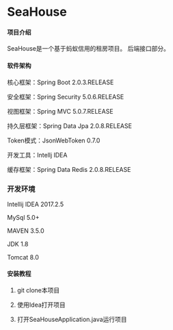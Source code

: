 # SeaHouse

#### 项目介绍
SeaHouse是一个基于蚂蚁信用的租房项目。
后端接口部分。

#### 软件架构
核心框架：Spring Boot 2.0.3.RELEASE

安全框架：Spring Security 5.0.6.RELEASE

视图框架：Spring MVC 5.0.7.RELEASE

持久层框架：Spring Data Jpa 2.0.8.RELEASE

Token模式：JsonWebToken 0.7.0

开发工具：Intellj IDEA

缓存框架：Spring Data Redis 2.0.8.RELEASE

### 开发环境
Intellij IDEA 2017.2.5

MySql 5.0+

MAVEN 3.5.0

JDK 1.8

Tomcat 8.0
 

#### 安装教程

1. git clone本项目

2. 使用Idea打开项目

3. 打开SeaHouseApplication.java运行项目

